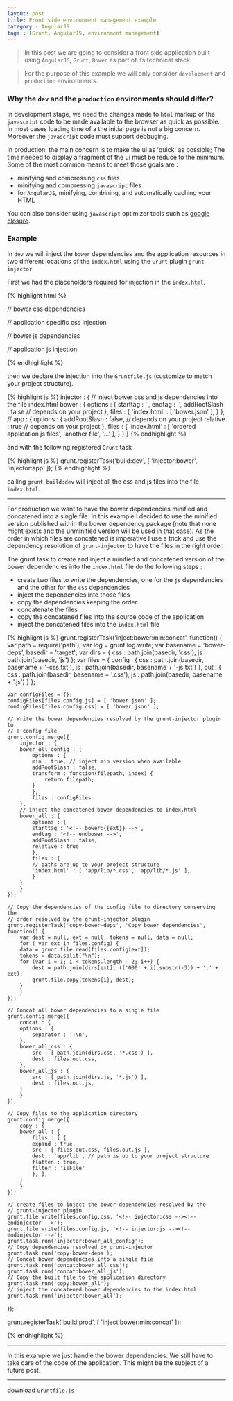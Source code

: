 ```yaml
---
layout: post
title: Front side environment management example
category : AngularJS
tags : [Grunt, AngularJS, environment management]
---
```


> In this post we are going to consider a front side application built using `AngularJS`, `Grunt`, `Bower` as part of its technical stack.

> For the purpose of this example we will only consider `development` and `production` environments. 

### Why the `dev` and the `production` environments should differ?

In development stage, we need the changes made to `html` markup or the `javascript` code to be made available to the browser as quick as possible. In most cases loading time of a the initial page is not a big concern. Moreover the `javascript` code must support debbuging.

In production, the main concern is to make the ui as \'quick\' as possible; The time needed to display a fragment of the ui must be reduce to the minimum. Some of the most common means to meet those goals are : 

- minifying and compressing `css` files
- minifying and compressing `javascript` files
- for `AngularJS`, minifying, combining, and automatically caching your HTML

You can also consider using `javascript` optimizer tools such as [google closure](https://developers.google.com/closure).

### Example

In `dev` we will inject the `bower` dependencies and the application resources in two different locations of the `index.html` using the `Grunt` plugin `grunt-injector`.

First we had the placeholders required for injection in the `index.html`.

{% highlight html %}
<html>
<head>
<!-- bower:css -->
// bower css dependencies
<!-- endbower -->


<!-- injector:css -->
// application specific css injection
<!-- endinjector -->
</head>
<body>

<!-- bower:js -->
// bower js dependencies
<!-- endbower -->

<!-- injector:css -->
// application js injection
<!-- endinjector -->
</body>
</head>
{% endhighlight %}

then we declare the injection into the `Gruntfile.js` (customize to match your project structure).

{% highlight js %}
	injector : {
		// inject bower css and js dependencies into the file index.html
	    bower : {
			options : {
			    starttag : '<!-- bower:{{ext}} -->',
			    endtag : '<!-- endbower -->',
			    addRootSlash : false // depends on your project
			},
			files : {
			    'index.html' : [ 'bower.json' ],
			}
	    },
	    // 
	    app : {
			options : {
			    addRootSlash : false, // depends on your project
			    relative : true // depends on your project
			},
			files : {
			    'index.html' : [ 'ordered application js files', 'another file', '...' ],
			}
	    }
	}
{% endhighlight %}

and with the following registered `Grunt` task 

{% highlight js %}
grunt.registerTask('build:dev', [ 'injector:bower', 'injector:app' ]);
{% endhighlight %}

calling `grunt build:dev` will inject all the css and js files into the file `index.html`.

---

For production we want to have the bower dependencies minified and concatened into a single file. In this example I decided to use the minified version published within the bower dependency package (note that none might exists and the unminified version will be used in that case).
As the order in which files are concatened is imperative I use a trick and use the dependency resolution of `grunt-injector` to have the files in the right order.

The grunt task to create and inject a minified and concatened version of the bower dependencies into the `index.html` file do the following steps :

- create two files to write the dependencies, one for the `js` dependencies and the other for the `css` dependencies
- inject the dependencies into those files
- copy the dependencies keeping the order
- concatenate the files
- copy the concatened files into the source code of the application
- inject the concatened files into the `index.html` file


{% highlight js %}
grunt.registerTask('inject:bower:min:concat', function() {
	var path = require('path');
	var log = grunt.log.write;
	var basename = 'bower-deps', basedir = 'target';
	var dirs = {
	    css : path.join(basedir, 'css'),
	    js : path.join(basedir, 'js')
	};
	var files = {
	    config : {
		css : path.join(basedir, basename + '-css.txt'),
		js : path.join(basedir, basename + '-js.txt')
	    },
	    out : {
		css : path.join(basedir, basename + '.css'),
		js : path.join(basedir, basename + '.js')
	    }
	};

	var configFiles = {};
	configFiles[files.config.js] = [ 'bower.json' ];
	configFiles[files.config.css] = [ 'bower.json' ];

	// Write the bower dependencies resolved by the grunt-injector plugin to
	// a config file
	grunt.config.merge({
	    injector : {
		bower_all_config : {
		    options : {
			min : true, // inject min version when available
			addRootSlash : false,
			transform : function(filepath, index) {
			    return filepath;
			}
		    },
		    files : configFiles
		},
		// inject the concatened bower dependencies to index.html
		bower_all : {
		    options : {
			starttag : '<!-- bower:{{ext}} -->',
			endtag : '<!-- endbower -->',
			addRootSlash : false,
			relative : true
		    },
		    files : {
		    // paths are up to your project structure
			'index.html' : [ 'app/lib/*.css', 'app/lib/*.js' ],
		    }
		}
	    }
	});

	// Copy the dependencies of the config file to directory conserving the
	// order resolved by the grunt-injector plugin
	grunt.registerTask('copy-bower-deps', 'Copy bower dependencies', function() {
	    var dest = null, ext = null, tokens = null, data = null;
	    for ( var ext in files.config) {
		data = grunt.file.read(files.config[ext]);
		tokens = data.split("\n");
		for (var i = 1; i < tokens.length - 2; i++) {
		    dest = path.join(dirs[ext], (('000' + i).substr(-3)) + '.' + ext);
		    grunt.file.copy(tokens[i], dest);
		}
	    }
	});

	// Concat all bower dependencies to a single file
	grunt.config.merge({
	    concat : {
		options : {
		    separator : ';\n',
		},
		bower_all_css : {
		    src : [ path.join(dirs.css, '*.css') ],
		    dest : files.out.css,
		},
		bower_all_js : {
		    src : [ path.join(dirs.js, '*.js') ],
		    dest : files.out.js,
		}
	    }
	});

	// Copy files to the application directory
	grunt.config.merge({
	    copy : {
		bower_all : {
		    files : [ {
			expand : true,
			src : [ files.out.css, files.out.js ],
			dest : 'app/lib', // path is up to your project structure
			flatten : true,
			filter : 'isFile'
		    }, ],
		}
	    }
	});

	// create files to inject the bower dependencies resolved by the
	// grunt-injector plugin
	grunt.file.write(files.config.css, '<!-- injector:css --><!-- endinjector -->');
	grunt.file.write(files.config.js, '<!-- injector:js --><!-- endinjector -->');
	grunt.task.run('injector:bower_all_config');
	// Copy dependencies resolved by grunt-injector
	grunt.task.run('copy-bower-deps');
	// Concat bower dependencies into a single file
	grunt.task.run('concat:bower_all_css');
	grunt.task.run('concat:bower_all_js');
	// Copy the built file to the application directory
	grunt.task.run('copy:bower_all');
	// inject the concatened bower dependencies to the index.html
	grunt.task.run('injector:bower_all');
});
    
grunt.registerTask('build:prod', [ 'inject:bower:min:concat' ]);    
    
{% endhighlight %}



---

In this example we just handle the bower dependencies. We still have to take care of the code of the application. This might be the subject of a future post.

---

[download `Gruntfile.js`](/assets/resources/front-side-environment-management-example/Gruntfile.js)



 

